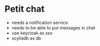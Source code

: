 # Petit chat

- needs a notification service
- needs to be able to put messages in chat
- use keycloak as sso
- scylladb as db

